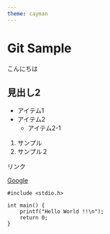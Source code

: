 ```yaml
---
theme: cayman
---
```


# Git Sample

こんにちは

## 見出し2

- アイテム1
- アイテム2
  - アイテム2-1

1. サンプル
2. サンプル２

リンク

[Google](www.google.com)

```
#include <stdio.h>

int main() {
    printf("Hello World !!\n");
    return 0;
}
```
